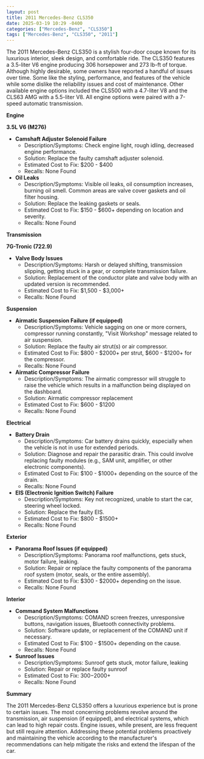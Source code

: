 ```yaml
---
layout: post
title: 2011 Mercedes-Benz CLS350
date: 2025-03-19 10:29 -0400
categories: ["Mercedes-Benz", "CLS350"]
tags: ["Mercedes-Benz", "CLS350", "2011"]
---
```

The 2011 Mercedes-Benz CLS350 is a stylish four-door coupe known for its luxurious interior, sleek design, and comfortable ride. The CLS350 features a 3.5-liter V6 engine producing 306 horsepower and 273 lb-ft of torque. Although highly desirable, some owners have reported a handful of issues over time. Some like the styling, performance, and features of the vehicle while some dislike the reliability issues and cost of maintenance. Other available engine options included the CLS500 with a 4.7-liter V8 and the CLS63 AMG with a 5.5-liter V8. All engine options were paired with a 7-speed automatic transmission.

**Engine**

**3.5L V6 (M276)**
*   **Camshaft Adjuster Solenoid Failure**
    *   Description/Symptoms: Check engine light, rough idling, decreased engine performance.
    *   Solution: Replace the faulty camshaft adjuster solenoid.
    *   Estimated Cost to Fix: $200 - $400
    *   Recalls: None Found
*   **Oil Leaks**
    *   Description/Symptoms: Visible oil leaks, oil consumption increases, burning oil smell. Common areas are valve cover gaskets and oil filter housing.
    *   Solution: Replace the leaking gaskets or seals.
    *   Estimated Cost to Fix: $150 - $600+ depending on location and severity.
    *   Recalls: None Found

**Transmission**

**7G-Tronic (722.9)**
*   **Valve Body Issues**
    *   Description/Symptoms: Harsh or delayed shifting, transmission slipping, getting stuck in a gear, or complete transmission failure.
    *   Solution: Replacement of the conductor plate and valve body with an updated version is recommended.
    *   Estimated Cost to Fix: $1,500 - $3,000+
    *   Recalls: None Found

**Suspension**

*   **Airmatic Suspension Failure (if equipped)**
    *   Description/Symptoms: Vehicle sagging on one or more corners, compressor running constantly, "Visit Workshop" message related to air suspension.
    *   Solution: Replace the faulty air strut(s) or air compressor.
    *   Estimated Cost to Fix: $800 - $2000+ per strut, $600 - $1200+ for the compressor.
    *   Recalls: None Found
*   **Airmatic Compressor Failure**
    * Description/Symptoms: The airmatic compressor will struggle to raise the vehicle which results in a malfunction being displayed on the dashboard.
    * Solution: Airmatic compressor replacement
    * Estimated Cost to Fix: $600 - $1200
    * Recalls: None Found

**Electrical**

*   **Battery Drain**
    *   Description/Symptoms: Car battery drains quickly, especially when the vehicle is not in use for extended periods.
    *   Solution: Diagnose and repair the parasitic drain. This could involve replacing faulty modules (e.g., SAM unit, amplifier, or other electronic components).
    *   Estimated Cost to Fix: $100 - $1000+ depending on the source of the drain.
    *   Recalls: None Found
*   **EIS (Electronic Ignition Switch) Failure**
    *   Description/Symptoms: Key not recognized, unable to start the car, steering wheel locked.
    *   Solution: Replace the faulty EIS.
    *   Estimated Cost to Fix: $800 - $1500+
    *   Recalls: None Found

**Exterior**

*   **Panorama Roof Issues (if equipped)**
    *   Description/Symptoms: Panorama roof malfunctions, gets stuck, motor failure, leaking.
    *   Solution: Repair or replace the faulty components of the panorama roof system (motor, seals, or the entire assembly).
    *   Estimated Cost to Fix: $300 - $2000+ depending on the issue.
    *   Recalls: None Found

**Interior**

*   **Command System Malfunctions**
    *   Description/Symptoms: COMAND screen freezes, unresponsive buttons, navigation issues, Bluetooth connectivity problems.
    *   Solution: Software update, or replacement of the COMAND unit if necessary.
    *   Estimated Cost to Fix: $100 - $1500+ depending on the cause.
    *   Recalls: None Found
*   **Sunroof Issues**
    * Description/Symptoms: Sunroof gets stuck, motor failure, leaking
    * Solution: Repair or replace faulty sunroof
    * Estimated Cost to Fix: $300-$2000+
    * Recalls: None Found

**Summary**

The 2011 Mercedes-Benz CLS350 offers a luxurious experience but is prone to certain issues. The most concerning problems revolve around the transmission, air suspension (if equipped), and electrical systems, which can lead to high repair costs. Engine issues, while present, are less frequent but still require attention. Addressing these potential problems proactively and maintaining the vehicle according to the manufacturer's recommendations can help mitigate the risks and extend the lifespan of the car.

